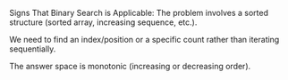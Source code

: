 Signs That Binary Search is Applicable:
The problem involves a sorted structure (sorted array, increasing sequence, etc.).

We need to find an index/position or a specific count rather than iterating sequentially.

The answer space is monotonic (increasing or decreasing order).